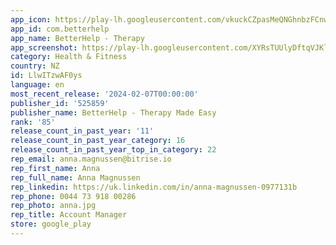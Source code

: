 ```yaml
---
app_icon: https://play-lh.googleusercontent.com/vkuckCZpasMeQNGhnbzFCnwBi5TRY39O96zMG6d_aSmxLAXzrHxvfjOFNXnqZBha8Ds
app_id: com.betterhelp
app_name: BetterHelp - Therapy
app_screenshot: https://play-lh.googleusercontent.com/XYRsTUUlyDftqVJKlnmb66nFyaago__UFpe1_Zy4gAcAe2QB8QnzXZ3F4wqain-uZGY
category: Health & Fitness
country: NZ
id: LlwITzwAF0ys
language: en
most_recent_release: '2024-02-07T00:00:00'
publisher_id: '525859'
publisher_name: BetterHelp - Therapy Made Easy
rank: '85'
release_count_in_past_year: '11'
release_count_in_past_year_category: 16
release_count_in_past_year_top_in_category: 22
rep_email: anna.magnussen@bitrise.io
rep_first_name: Anna
rep_full_name: Anna Magnussen
rep_linkedin: https://uk.linkedin.com/in/anna-magnussen-0977131b
rep_phone: 0044 73 918 00286
rep_photo: anna.jpg
rep_title: Account Manager
store: google_play
---
```

